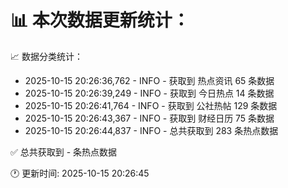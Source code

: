 📊 本次数据更新统计：
==========================

📈 数据分类统计：
- 2025-10-15 20:26:36,762 - INFO - 获取到 热点资讯 65 条数据
- 2025-10-15 20:26:39,249 - INFO - 获取到 今日热点 14 条数据
- 2025-10-15 20:26:41,764 - INFO - 获取到 公社热帖 129 条数据
- 2025-10-15 20:26:43,367 - INFO - 获取到 财经日历 75 条数据
- 2025-10-15 20:26:44,837 - INFO - 总共获取到 283 条热点数据

✅ 总共获取到 - 条热点数据

🕐 更新时间: 2025-10-15 20:26:45
